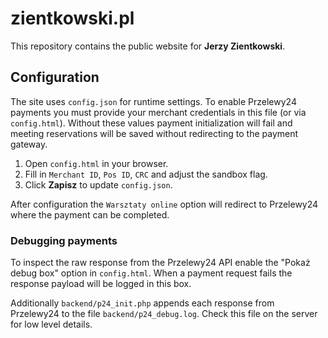 # zientkowski.pl

This repository contains the public website for **Jerzy Zientkowski**.

## Configuration

The site uses `config.json` for runtime settings. To enable Przelewy24 payments you must provide your merchant credentials in this file (or via `config.html`). Without these values payment initialization will fail and meeting reservations will be saved without redirecting to the payment gateway.

1. Open `config.html` in your browser.
2. Fill in `Merchant ID`, `Pos ID`, `CRC` and adjust the sandbox flag.
3. Click **Zapisz** to update `config.json`.

After configuration the `Warsztaty online` option will redirect to Przelewy24 where the payment can be completed.

### Debugging payments

To inspect the raw response from the Przelewy24 API enable the "Pokaż debug box"
option in `config.html`. When a payment request fails the response payload will
be logged in this box.

Additionally `backend/p24_init.php` appends each response from Przelewy24 to the
file `backend/p24_debug.log`. Check this file on the server for low level
details.

